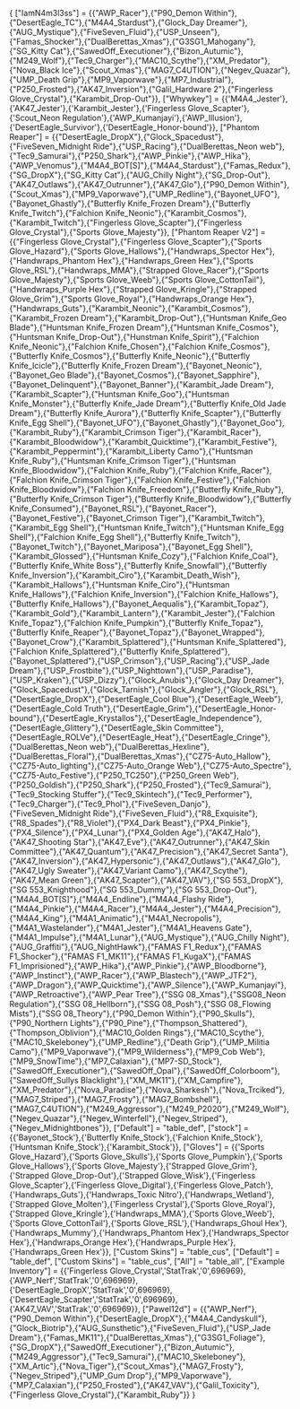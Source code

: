 {
	["IamN4m3l3ss"] = {{"AWP_Racer"},{"P90_Demon Within"},{"DesertEagle_TC"},{"M4A4_Stardust"},{"Glock_Day Dreamer"},{"AUG_Mystique"},{"FiveSeven_Fluid"},{"USP_Unseen"},{"Famas_Shocker"},{"DualBerettas_Xmas"},{"G3SG1_Mahogany"},{"SG_Kitty Cat"},{"SawedOff_Executioner"},{"Bizon_Autumic"},{"M249_Wolf"},{"Tec9_Charger"},{"MAC10_Scythe"},{"XM_Predator"},{"Nova_Black Ice"},{"Scout_Xmas"},{"MAG7_C4UTION"},{"Negev_Quazar"},{"UMP_Death Grip"},{"MP9_Vaporwave"},{"MP7_Industrial"},{"P250_Frosted"},{"AK47_Inversion"},{"Galil_Hardware 2"},{"Fingerless Glove_Crystal"},{"Karambit_Drop-Out"}},
	["Whywkey"] = {{'M4A4_Jester'},{'AK47_Jester'},{'Karambit_Jester'},{'Fingerless Glove_Scapter'},{'Scout_Neon Regulation'},{'AWP_Kumanjayi'},{'AWP_Illusion'},{'DesertEagle_Survivor'},{'DesertEagle_Honor-bound'}},
	["Phantom Reaper"] = {{"DesertEagle_DropX"},{"Glock_Spacedust"},{"FiveSeven_Midnight Ride"},{"USP_Racing"},{"DualBerettas_Neon web"},{"Tec9_Samurai"},{"P250_Shark"},{"AWP_Pinkie"},{"AWP_Hika"},{"AWP_Venomus"},{"M4A4_BOT[S]"},{"M4A4_Stardust"},{"Famas_Redux"},{"SG_DropX"},{"SG_Kitty Cat"},{"AUG_Chilly Night"},{"SG_Drop-Out"},{"AK47_Outlaws"},{"AK47_Outrunner"},{"AK47_Glo"},{"P90_Demon Within"},{"Scout_Xmas"},{"MP9_Vaporwave"},{"UMP_Redline"},{"Bayonet_UFO"},{"Bayonet_Ghastly"},{"Butterfly Knife_Frozen Dream"},{"Butterfly Knife_Twitch"},{"Falchion Knife_Neonic"},{"Karambit_Cosmos"},{"Karambit_Twitch"},{"Fingerless Glove_Scapter"},{"Fingerless Glove_Crystal"},{"Sports Glove_Majesty"}},
	["Phantom Reaper V2"] = {{"Fingerless Glove_Crystal"},{"Fingerless Glove_Scapter"},{"Sports Glove_Hazard"},{"Sports Glove_Hallows"},{"Handwraps_Spector Hex"},{"Handwraps_Phantom Hex"},{"Handwraps_Green Hex"},{"Sports Glove_RSL"},{"Handwraps_MMA"},{"Strapped Glove_Racer"},{"Sports Glove_Majesty"},{"Sports Glove_Weeb"},{"Sports Glove_CottonTail"},{"Handwraps_Purple Hex"},{"Strapped Glove_Kringle"},{"Strapped Glove_Grim"},{"Sports Glove_Royal"},{"Handwraps_Orange Hex"},{"Handwraps_Guts"},{"Karambit_Neonic"},{"Karambit_Cosmos"},{"Karambit_Frozen Dream"},{"Karambit_Drop-Out"},{"Huntsman Knife_Geo Blade"},{"Huntsman Knife_Frozen Dream"},{"Huntsman Knife_Cosmos"},{"Huntsman Knife_Drop-Out"},{"Hunstman Knife_Spirit"},{"Falchion Knife_Neonic"},{"Falchion Knife_Chosen"},{"Falchion Knife_Cosmos"},{"Butterfly Knife_Cosmos"},{"Butterfly Knife_Neonic"},{"Butterfly Knife_Icicle"},{"Butterfly Knife_Frozen Dream"},{"Bayonet_Neonic"},{"Bayonet_Geo Blade"},{"Bayonet_Cosmos"},{"Bayonet_Sapphire"},{"Bayonet_Delinquent"},{"Bayonet_Banner"},{"Karambit_Jade Dream"},{"Karambit_Scapter"},{"Huntsman Knife_Goo"},{"Huntsman Knife_Monster"},{"Butterfly Knife_Jade Dream"},{"Butterfly Knife_Old Jade Dream"},{"Butterfly Knife_Aurora"},{"Butterfly Knife_Scapter"},{"Butterfly Knife_Egg Shell"},{"Bayonet_UFO"},{"Bayonet_Ghastly"},{"Bayonet_Goo"},{"Karambit_Ruby"},{"Karambit_Crimson Tiger"},{"Karambit_Racer"},{"Karambit_Bloodwidow"},{"Karambit_Quicktime"},{"Karambit_Festive"},{"Karambit_Peppermint"},{"Karambit_Liberty Camo"},{"Huntsman Knife_Ruby"},{"Huntsman Knife_Crimson Tiger"},{"Huntsman Knife_Bloodwidow"},{"Falchion Knife_Ruby"},{"Falchion Knife_Racer"},{"Falchion Knife_Crimson Tiger"},{"Falchion Knife_Festive"},{"Falchion Knife_Bloodwidow"},{"Falchion Knife_Freedom"},{"Butterfly Knife_Ruby"},{"Butterfly Knife_Crimson Tiger"},{"Butterfly Knife_Bloodwidow"},{"Butterfly Knife_Consumed"},{"Bayonet_RSL"},{"Bayonet_Racer"},{"Bayonet_Festive"},{"Bayonet_Crimson Tiger"},{"Karambit_Twitch"},{"Karambit_Egg Shell"},{"Huntsman Knife_Twitch"},{"Huntsman Knife_Egg Shell"},{"Falchion Knife_Egg Shell"},{"Butterfly Knife_Twitch"},{"Bayonet_Twitch"},{"Bayonet_Mariposa"},{"Bayonet_Egg Shell"},{"Karambit_Glossed"},{"Huntsman Knife_Cozy"},{"Falchion Knife_Coal"},{"Butterfly Knife_White Boss"},{"Butterfly Knife_Snowfall"},{"Butterfly Knife_Inversion"},{"Karambit_Ciro"},{"Karambit_Death_Wish"},{"Karambit_Hallows"},{"Huntsman Knife_Ciro"},{"Huntsman Knife_Hallows"},{"Falchion Knife_Inversion"},{"Falchion Knife_Hallows"},{"Butterfly Knife_Hallows"},{"Bayonet_Aequalis"},{"Karambit_Topaz"},{"Karambit_Gold"},{"Karambit_Lantern"},{"Karambit_Jester"},{"Falchion Knife_Topaz"},{"Falchion Knife_Pumpkin"},{"Butterfly Knife_Topaz"},{"Butterfly Knife_Reaper"},{"Bayonet_Topaz"},{"Bayonet_Wrapped"},{"Bayonet_Crow"},{"Karambit_Splattered"},{"Huntsman Knife_Splattered"},{"Falchion Knife_Splattered"},{"Butterfly Knife_Splattered"},{"Bayonet_Splattered"},{"USP_Crimson"},{"USP_Racing"},{"USP_Jade Dream"},{"USP_Frostbite"},{"USP_Nighttown"},{"USP_Paradise"},{"USP_Kraken"},{"USP_Dizzy"},{"Glock_Anubis"},{"Glock_Day Dreamer"},{"Glock_Spacedust"},{"Glock_Tarnish"},{"Glock_Angler"},{"Glock_RSL"},{"DesertEagle_DropX"},{"DesertEagle_Cool Blue"},{"DesertEagle_Weeb"},{"DesertEagle_Cold Truth"},{"DesertEagle_Grim"},{"DesertEagle_Honor-bound"},{"DesertEagle_Krystallos"},{"DesertEagle_Independence"},{"DesertEagle_Glittery"},{"DesertEagle_Skin Committee"},{"DesertEagle_ROLVe"},{"DesertEagle_Heat"},{"DesertEagle_Cringe"},{"DualBerettas_Neon web"},{"DualBerettas_Hexline"},{"DualBerettas_Floral"},{"DualBerettas_Xmas"},{"CZ75-Auto_Hallow"},{"CZ75-Auto_lighting"},{"CZ75-Auto_Orange Web"},{"CZ75-Auto_Spectre"},{"CZ75-Auto_Festive"},{"P250_TC250"},{"P250_Green Web"},{"P250_Goldish"},{"P250_Shark"},{"P250_Frosted"},{"Tec9_Samurai"},{"Tec9_Stocking Stuffer"},{"Tec9_Skintech"},{"Tec9_Performer"},{"Tec9_Charger"},{"Tec9_Phol"},{"FiveSeven_Danjo"},{"FiveSeven_Midnight Ride"},{"FiveSeven_Fluid"},{"R8_Exquisite"},{"R8_Spades"},{"R8_Violet"},{"PX4_Dark Beast"},{"PX4_Pinkie"},{"PX4_Silence"},{"PX4_Lunar"},{"PX4_Golden Age"},{"AK47_Halo"},{"AK47_Shooting Star"},{"AK47_Eve"},{"AK47_Outrunner"},{"AK47_Skin Committee"},{"AK47_Quantum"},{"AK47_Precision"},{"AK47_Secret Santa"},{"AK47_Inversion"},{"AK47_Hypersonic"},{"AK47_Outlaws"},{"AK47_Glo"},{"AK47_Ugly Sweater"},{"AK47_Variant Camo"},{"AK47_Scythe"},{"AK47_Mean Green"},{"AK47_Scapter"},{"AK47_VAV"},{"SG 553_DropX"},{"SG 553_Knighthood"},{"SG 553_Dummy"},{"SG 553_Drop-Out"},{"M4A4_BOT[S]"},{"M4A4_Endline"},{"M4A4_Flashy Ride"},{"M4A4_Pinkie"},{"M4A4_Racer"},{"M4A4_Jester"},{"M4A4_Precision"},{"M4A4_King"},{"M4A1_Animatic"},{"M4A1_Necropolis"},{"M4A1_Wastelander"},{"M4A1_Jester"},{"M4A1_Heavens Gate"},{"M4A1_Impulse"},{"M4A1_Lunar"},{"AUG_Mystique"},{"AUG_Chilly Night"},{"AUG_Graffiti"},{"AUG_NightHawk"},{"FAMAS F1_Redux"},{"FAMAS F1_Shocker"},{"FAMAS F1_MK11"},{"FAMAS F1_KugaX"},{"FAMAS F1_Imprisioned"},{"AWP_Hika"},{"AWP_Pinkie"},{"AWP_Bloodborne"},{"AWP_Instinct"},{"AWP_Racer"},{"AWP_Blastech"},{"AWP_JTF2"},{"AWP_Dragon"},{"AWP_Quicktime"},{"AWP_Silence"},{"AWP_Kumanjayi"},{"AWP_Retroactive"},{"AWP_Pear Tree"},{"SSG 08_Xmas"},{"SSG08_Neon Regulation"},{"SSG 08_Hellborn"},{"SSG 08_Posh"},{"SSG 08_Flowing Mists"},{"SSG 08_Theory"},{"P90_Demon Within"},{"P90_Skulls"},{"P90_Northern Lights"},{"P90_Pine"},{"Thompson_Shattered"},{"Thompson_Oblivion"},{"MAC10_Golden Rings"},{"MAC10_Scythe"},{"MAC10_Skeleboney"},{"UMP_Redline"},{"Death Grip"},{"UMP_Militia Camo"},{"MP9_Vaporwave"},{"MP9_Wilderness"},{"MP9_Cob Web"},{"MP9_SnowTime"},{"MP7_Calaxian"},{"MP7-SD_Stock"},{"SawedOff_Executioner"},{"SawedOff_Opal"},{"SawedOff_Colorboom"},{"SawedOff_Sullys Blacklight"},{"XM_MK11"},{"XM_Campfire"},{"XM_Predator"},{"Nova_Paradise"},{"Nova_Sharkesh"},{"Nova_Trciked"},{"MAG7_Striped"},{"MAG7_Frosty"},{"MAG7_Bombshell"},{"MAG7_C4UTION"},{"M249_Aggressor"},{"M249_P2020"},{"M249_Wolf"},{"Negev_Quazar"},{"Negev_Winterfell"},{"Negev_Striped"},{"Negev_Midnightbones"}},
	["Default"] = "table_def",
	["stock"] = {{'Bayonet_Stock'},{'Butterfly Knife_Stock'},{'Falchion Knife_Stock'},{'Huntsman Knife_Stock'},{'Karambit_Stock'}},
	["Gloves"] = {{'Sports Glove_Hazard'},{'Sports Glove_Skulls'},{'Sports Glove_Pumpkin'},{'Sports Glove_Hallows'},{'Sports Glove_Majesty'},{'Strapped Glove_Grim'},{'Strapped Glove_Drop-Out'},{'Strapped Glove_Wisk'},{'Fingerless Glove_Scapter'},{'Fingerless Glove_Digital'},{'Fingerless Glove_Patch'},{'Handwraps_Guts'},{'Handwraps_Toxic Nitro'},{'Handwraps_Wetland'},{'Strapped Glove_Molten'},{'Fingerless Crystal'},{'Sports Glove_Royal'},{'Strapped Glove_Kringle'},{'Handwraps_MMA'},{'Sports Glove_Weeb'},{'Sports Glove_CottonTail'},{'Sports Glove_RSL'},{'Handwraps_Ghoul Hex'},{'Handwraps_Mummy'},{'Handwraps_Phantom Hex'},{'Handwraps_Spector Hex'},{'Handwraps_Orange Hex'},{'Handwraps_Purple Hex'},{'Handwraps_Green Hex'}},
	["Custom Skins"] = "table_cus",
	["Default"] = "table_def",
	["Custom Skins"] = "table_cus",
	["All"] = "table_all",
	["Example Inventory"] = {{'Fingerless Glove_Crystal','StatTrak','0',696969},{'AWP_Nerf','StatTrak','0',696969},{'DesertEagle_DropX','StatTrak','0',696969},{'DesertEagle_Scapter','StatTrak','0',696969},{'AK47_VAV','StatTrak','0',696969}},
	["Pawel12d"] = {{"AWP_Nerf"},{"P90_Demon Within"},{"DesertEagle_DropX"},{"M4A4_Candyskull"},{"Glock_Biotrip"},{"AUG_Sunsthetic"},{"FiveSeven_Fluid"},{"USP_Jade Dream"},{"Famas_MK11"},{"DualBerettas_Xmas"},{"G3SG1_Foliage"},{"SG_DropX"},{"SawedOff_Executioner"},{"Bizon_Autumic"},{"M249_Aggressor"},{"Tec9_Samurai"},{"MAC10_Skeleboney"},{"XM_Artic"},{"Nova_Tiger"},{"Scout_Xmas"},{"MAG7_Frosty"},{"Negev_Striped"},{"UMP_Gum Drop"},{"MP9_Vaporwave"},{"MP7_Calaxian"},{"P250_Frosted"},{"AK47_VAV"},{"Galil_Toxicity"},{"Fingerless Glove_Crystal"},{"Karambit_Ruby"}}
}
